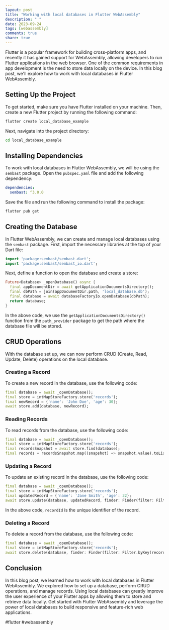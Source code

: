 ```yaml
---
layout: post
title: "Working with local databases in Flutter WebAssembly"
description: " "
date: 2023-09-24
tags: [webassembly]
comments: true
share: true
---
```


Flutter is a popular framework for building cross-platform apps, and recently it has gained support for WebAssembly, allowing developers to run Flutter applications in the web browser. One of the common requirements in app development is the need to store data locally on the device. In this blog post, we'll explore how to work with local databases in Flutter WebAssembly.

## Setting Up the Project

To get started, make sure you have Flutter installed on your machine. Then, create a new Flutter project by running the following command:

```bash
flutter create local_database_example
```

Next, navigate into the project directory:

```bash
cd local_database_example
```

## Installing Dependencies

To work with local databases in Flutter WebAssembly, we will be using the `sembast` package. Open the `pubspec.yaml` file and add the following dependency:

```yaml
dependencies:
  sembast: ^3.0.0
```

Save the file and run the following command to install the package:

```bash
flutter pub get
```

## Creating the Database

In Flutter WebAssembly, we can create and manage local databases using the `sembast` package. First, import the necessary libraries at the top of your Dart file:

```dart
import 'package:sembast/sembast.dart';
import 'package:sembast/sembast_io.dart';
```

Next, define a function to open the database and create a store:

```dart
Future<Database> _openDatabase() async {
  final appDocumentDir = await getApplicationDocumentsDirectory();
  final dbPath = join(appDocumentDir.path, 'local_database.db');
  final database = await databaseFactoryIo.openDatabase(dbPath);
  return database;
}
```

In the above code, we use the `getApplicationDocumentsDirectory()` function from the `path_provider` package to get the path where the database file will be stored.

## CRUD Operations

With the database set up, we can now perform CRUD (Create, Read, Update, Delete) operations on the local database.

### Creating a Record

To create a new record in the database, use the following code:

```dart
final database = await _openDatabase();
final store = intMapStoreFactory.store('records');
final newRecord = {'name': 'John Doe', 'age': 30};
await store.add(database, newRecord);
```

### Reading Records

To read records from the database, use the following code:

```dart
final database = await _openDatabase();
final store = intMapStoreFactory.store('records');
final recordsSnapshot = await store.find(database);
final records = recordsSnapshot.map((snapshot) => snapshot.value).toList();
```

### Updating a Record

To update an existing record in the database, use the following code:

```dart
final database = await _openDatabase();
final store = intMapStoreFactory.store('records');
final updatedRecord = {'name': 'Jane Smith', 'age': 32};
await store.update(database, updatedRecord, finder: Finder(filter: Filter.byKey(recordId)));
```

In the above code, `recordId` is the unique identifier of the record.

### Deleting a Record

To delete a record from the database, use the following code:

```dart
final database = await _openDatabase();
final store = intMapStoreFactory.store('records');
await store.delete(database, finder: Finder(filter: Filter.byKey(recordId)));
```

## Conclusion

In this blog post, we learned how to work with local databases in Flutter WebAssembly. We explored how to set up a database, perform CRUD operations, and manage records. Using local databases can greatly improve the user experience of your Flutter apps by allowing them to store and retrieve data locally. Get started with Flutter WebAssembly and leverage the power of local databases to build responsive and feature-rich web applications.

#flutter #webassembly